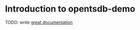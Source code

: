 # Introduction to opentsdb-demo

TODO: write [great documentation](http://jacobian.org/writing/what-to-write/)
